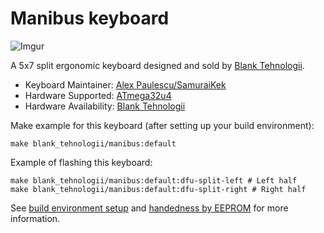 # Manibus keyboard

![Imgur](https://i.imgur.com/0l17Xyy.jpg)

A 5x7 split ergonomic keyboard designed and sold by [Blank Tehnologii](https://blank.computer/).

* Keyboard Maintainer: [Alex Paulescu/SamuraiKek](https://github.com/SamuraiKek)
* Hardware Supported: [ATmega32u4](https://www.digikey.com/en/products/detail/microchip-technology/ATMEGA32U4-AU/1914602)
*  Hardware Availability: [Blank Tehnologii](https://blank.computer/)

Make example for this keyboard (after setting up your build environment):

    make blank_tehnologii/manibus:default

Example of flashing this keyboard:

    make blank_tehnologii/manibus:default:dfu-split-left # Left half
    make blank_tehnologii/manibus:default:dfu-split-right # Right half

See [build environment setup](https://docs.qmk.fm/#/newbs_getting_started?id=_5-configure-your-build-environment-optional) and [handedness by EEPROM](https://docs.qmk.fm/#/feature_split_keyboard?id=handedness-by-eeprom) for more information.
